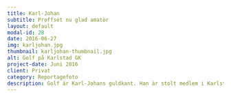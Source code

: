 ```yaml
---
title: Karl-Johan
subtitle: Proffset nu glad amatör
layout: default
modal-id: 28
date: 2016-06-27
img: karljohan.jpg
thumbnail: karljohan-thumbnail.jpg
alt: Golf på Karlstad GK
project-date: Juni 2016
client: Privat
category: Reportagefoto
description: Golf är Karl-Johans guldkant. Han är stolt medlem i Karlstad GK sedan 1977. När proffskarriären som hockeyspelare tog slut år 1981, med flera VM-medaljer i bagaget och <a href="https://sv.wikipedia.org/wiki/Stora_grabbars_och_tjejers_m%C3%A4rke" target="_blank">Stora Grabbars Märke nr 86</a>, var golfen en naturlig fortsättning där han kunde få utlopp för sin tävlingsinstinkt. Ett tag hade han ensiffrigt hcp men ligger nu, när golfandet har blivit en social avkoppling, strax över. Som pensionärer golfar han och hustrun Astrid upp mot fem gånger i veckan. 
---
```

